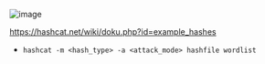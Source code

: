 ![image](https://github.com/user-attachments/assets/336d6e8d-c03b-4cf0-9062-6485fe9878b7)

https://hashcat.net/wiki/doku.php?id=example_hashes
- `hashcat -m <hash_type> -a <attack_mode> hashfile wordlist`


